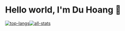 <div>
<h1>Hello world, I'm Du Hoang 👋</h1>
<a href="https://github.com/duhoang00">
<div style="display: flex">
<img alt="top-langs" src="https://github-readme-stats-duhoang.vercel.app/api/top-langs/?username=duhoang00&layout=compact&langs_count=6&hide_border=1&theme=radical" />
<img alt="all-stats" src="https://github-readme-stats-duhoang.vercel.app/api?username=duhoang00&count_private=true&include_all_commits=true&show_icons=true&theme=radical&hide_border=true" />
</div>
<a>
<div>

